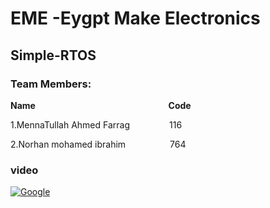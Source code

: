 # EME -Eygpt Make Electronics
## Simple-RTOS
### Team Members:
**Name**   $~~~~~~~~~~~~~~~~~~~~~~~~~~~~~~~~~~~~~~~~~~~~~~~~~~~~$                        **Code**

1.MennaTullah Ahmed Farrag $~~~~~~~~~~~~~~$ 116

2.Norhan mohamed ibrahim $~~~~~~~~~~~~~~~~$ 764


### video
[![Google](https://img.shields.io/badge/Drive-4285F4?style=for-the-badge&logo=google&logoColor=white)](https://drive.google.com/file/d/1jesg2QvQ8hSRJJfIUKOpbWXoNbdN9YyO/view?usp=sharing)








